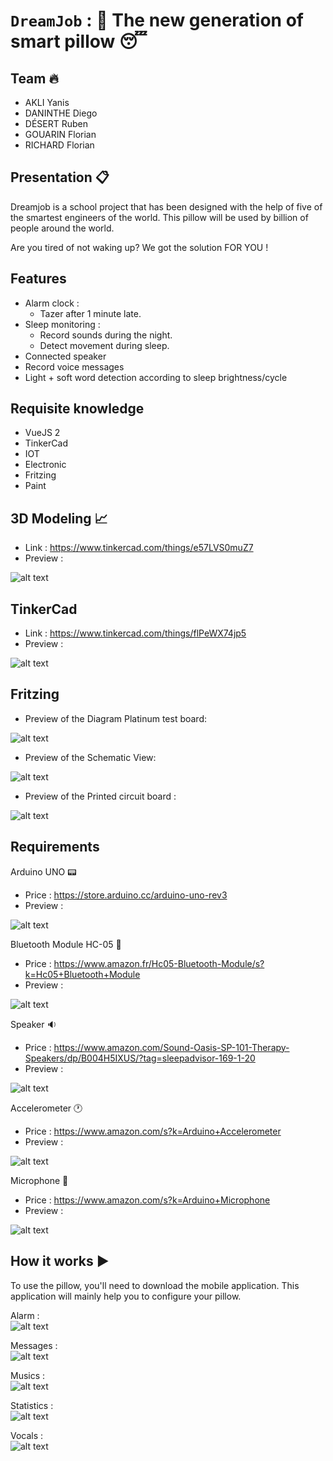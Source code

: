 # `DreamJob` : 🛌 The new generation of smart pillow 😴 

## Team :fire: 
- AKLI Yanis
- DANINTHE Diego 
- DÉSERT Ruben 
- GOUARIN Florian
- RICHARD Florian

## Presentation :clipboard:
Dreamjob is a school project that has been designed with the help of five of the smartest engineers of the world. This pillow will be used by billion of people around the world.  

Are you tired of not waking up? We got the solution FOR YOU !

## Features
- Alarm clock :
    -   Tazer after 1 minute late.
- Sleep monitoring :
    -   Record sounds during the night.
    -   Detect movement during sleep.
- Connected speaker
- Record voice messages
- Light + soft word detection according to sleep brightness/cycle

## Requisite knowledge
- VueJS 2
- TinkerCad
- IOT
- Electronic
- Fritzing
- Paint

## 3D Modeling :chart_with_upwards_trend:
- Link : https://www.tinkercad.com/things/e57LVS0muZ7
- Preview : 

![alt text](https://github.com/yanisakli/IOT/blob/master/Images/oreiller_connecte.png?raw=true "3D modeling")

## TinkerCad
- Link : https://www.tinkercad.com/things/flPeWX74jp5
- Preview : 

![alt text](https://github.com/yanisakli/IOT/blob/master/Images/TinkerCad.png?raw=true "TinkerCad")

## Fritzing
- Preview of the Diagram Platinum test board: 

![alt text](https://github.com/yanisakli/IOT/blob/master/Images/Fritzing_image_one.png?raw=true "Diagram Platinum test board")

- Preview of the Schematic View: 

![alt text](https://github.com/yanisakli/IOT/blob/master/Images/Fritzing_image_two.png?raw=true "Schematic View")

- Preview of the Printed circuit board : 

![alt text](https://github.com/yanisakli/IOT/blob/master/Images/Fritzing_image_three.png?raw=true "Printed circuit board")

       
## Requirements  
Arduino UNO :pager:
- Price : https://store.arduino.cc/arduino-uno-rev3
- Preview :

![alt text](https://projetsdiy.fr/wp-content/uploads/2017/10/diy-dccduino-atmega328-development-board-for-arduino-uno-r3-blue-1-e1557480625518.jpg "Arduino UNO")

Bluetooth Module HC-05 :calling:
- Price : https://www.amazon.fr/Hc05-Bluetooth-Module/s?k=Hc05+Bluetooth+Module
- Preview :

![alt text](https://www.mataucarre.fr/wp-content/uploads/2018/04/hc05.jpeg "Bluetooth module HC-05")

Speaker :sound:
- Price : https://www.amazon.com/Sound-Oasis-SP-101-Therapy-Speakers/dp/B004H5IXUS/?tag=sleepadvisor-169-1-20
- Preview : 

![alt text](https://res.cloudinary.com/rsc/image/upload/b_rgb:FFFFFF,c_pad,dpr_1.0,f_auto,h_393,q_auto,w_700/c_pad,h_393,w_700/F4318658-01?pgw=1 "Haut-parleur Visaton, 8Ω, 2W")

Accelerometer :clock1:
- Price : https://www.amazon.com/s?k=Arduino+Accelerometer
- Preview :  

![alt text](https://res.cloudinary.com/rsc/image/upload/b_rgb:FFFFFF,c_pad,dpr_1.0,f_auto,h_393,q_auto,w_700/c_pad,h_393,w_700/F9054665-01?pgw=1 "Adafruit MMA8451")

Microphone :mega:
- Price : https://www.amazon.com/s?k=Arduino+Microphone
- Preview : 

![alt text](https://ae01.alicdn.com/kf/Haf5332f68c234abf9eda3453f664d5a4S/Contr-le-automatique-de-Gain-de-Module-de-carte-d-amplificateur-d-agc-de-Microphone-de.jpg "MAX9814")

## How it works :arrow_forward:

To use the pillow, you'll need to download the mobile application. This application will mainly help you to configure your pillow. 

Alarm :  
![alt text](https://github.com/yanisakli/IOT/blob/master/Images/site_alarm.png?raw=true "alarm")  

Messages :  
![alt text](https://github.com/yanisakli/IOT/blob/master/Images/site_messages.png?raw=true "messages")  

Musics :  
![alt text](https://github.com/yanisakli/IOT/blob/master/Images/site_music.png?raw=true "music")  

Statistics :  
![alt text](https://github.com/yanisakli/IOT/blob/master/Images/site_statistiques.png?raw=true "statistics")  

Vocals :  
![alt text](https://github.com/yanisakli/IOT/blob/master/Images/site_vocals.png?raw=true "vocals")